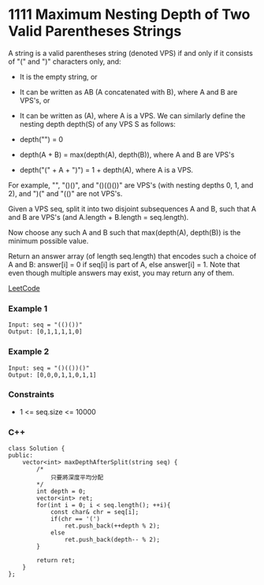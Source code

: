 # 1111 Maximum Nesting Depth of Two Valid Parentheses Strings

A string is a valid parentheses string (denoted VPS) if and only if it consists of "(" and ")" characters only, and:

* It is the empty string, or
* It can be written as AB (A concatenated with B), where A and B are VPS's, or
* It can be written as (A), where A is a VPS.
We can similarly define the nesting depth depth(S) of any VPS S as follows:

* depth("") = 0
* depth(A + B) = max(depth(A), depth(B)), where A and B are VPS's
* depth("(" + A + ")") = 1 + depth(A), where A is a VPS.

For example,  "", "()()", and "()(()())" are VPS's (with nesting depths 0, 1, and 2), and ")(" and "(()" are not VPS's.


Given a VPS seq, split it into two disjoint subsequences A and B, such that A and B are VPS's (and A.length + B.length = seq.length).

Now choose any such A and B such that max(depth(A), depth(B)) is the minimum possible value.

Return an answer array (of length seq.length) that encodes such a choice of A and B:  answer[i] = 0 if seq[i] is part of A, else answer[i] = 1.  Note that even though multiple answers may exist, you may return any of them.


[LeetCode](https://leetcode.cn/problems/maximum-nesting-depth-of-two-valid-parentheses-strings/)


### Example 1

```
Input: seq = "(()())"
Output: [0,1,1,1,1,0]
```

### Example 2

```
Input: seq = "()(())()"
Output: [0,0,0,1,1,0,1,1]
```

### Constraints

* 1 <= seq.size <= 10000

### C++ 

```
class Solution {
public:
    vector<int> maxDepthAfterSplit(string seq) {
        /*
            只要將深度平均分配
        */
        int depth = 0;
        vector<int> ret;
        for(int i = 0; i < seq.length(); ++i){
            const char& chr = seq[i];
            if(chr == '(')
                ret.push_back(++depth % 2);
            else
                ret.push_back(depth-- % 2);
        }

        return ret;
    }
};
```